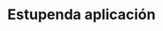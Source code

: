 ---
stars: 5
country: Spain
title: Estupenda aplicación
description: Me ha encantado, útil, clara y sencilla.
---